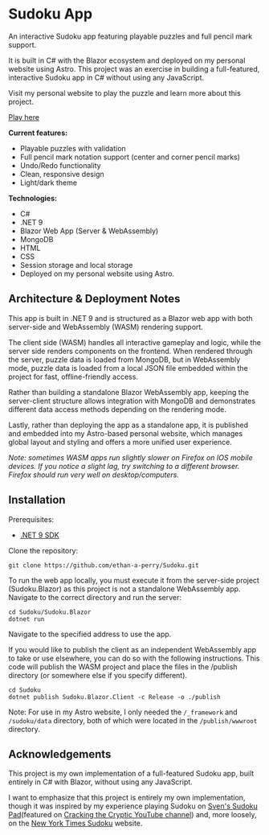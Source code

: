 # Sudoku App

An interactive Sudoku app featuring playable puzzles and full pencil mark support.

It is built in C# with the Blazor ecosystem and deployed on my personal website using Astro.
This project was an exercise in building a full-featured, interactive Sudoku app in C# without using any JavaScript.

Visit my personal website to play the puzzle and learn more about this project.

[Play here](https://ethan-perry.com/work/sudoku)

**Current features:**
* Playable puzzles with validation
* Full pencil mark notation support (center and corner pencil marks)
* Undo/Redo functionality
* Clean, responsive design
* Light/dark theme

**Technologies:**
* C#
* .NET 9
* Blazor Web App (Server & WebAssembly)
* MongoDB
* HTML
* CSS
* Session storage and local storage
* Deployed on my personal website using Astro.

## Architecture & Deployment Notes

This app is built in .NET 9 and is structured as a Blazor web app with both server-side and WebAssembly (WASM) rendering
support.

The client side (WASM) handles all interactive gameplay and logic, while the server side renders components on
the frontend. When rendered through the server, puzzle data is loaded from MongoDB, but in WebAssembly mode, puzzle
data is loaded from a local JSON file embedded within the project for fast, offline-friendly access.

Rather than building a standalone Blazor WebAssembly app, keeping the server-client structure allows integration with
MongoDB and demonstrates different data access methods depending on the rendering mode.

Lastly, rather than deploying the app as a standalone app, it is published and embedded into my Astro-based personal
website, which manages global layout and styling and offers a more unified user experience.

*Note: sometimes WASM apps run slightly slower on Firefox on IOS mobile devices. If you notice a slight lag, try switching
to a different browser. Firefox should run very well on desktop/computers.*

## Installation
Prerequisites:
* [.NET 9 SDK](https://dotnet.microsoft.com/en-us/download/dotnet/9.0)

Clone the repository:
```shell
git clone https://github.com/ethan-a-perry/Sudoku.git
```

To run the web app locally, you must execute it from the server-side project (Sudoku.Blazor) as this project is not a standalone WebAssembly app.
Navigate to the correct directory and run the server:
```shell
cd Sudoku/Sudoku.Blazor
dotnet run
```

Navigate to the specified address to use the app.

If you would like to publish the client as an independent WebAssembly app to take or use elsewhere, you can do so with the following instructions.
This code will publish the WASM project and place the files in the /publish directory (or somewhere else if you specify different).

```shell
cd Sudoku
dotnet publish Sudoku.Blazor.Client -c Release -o ./publish
```

Note: For use in my Astro website, I only needed the `/_framework` and `/sudoku/data` directory, both of which were
located in the `/publish/wwwroot` directory.

## Acknowledgements
This project is my own implementation of a full-featured Sudoku app, built entirely in C# with Blazor, without using any JavaScript.

I want to emphasize that this project is entirely my own implementation, though it was inspired by my experience
playing Sudoku on [Sven's Sudoku Pad](https://sudokupad.app/)(featured on [Cracking the Cryptic YouTube channel](https://www.youtube.com/@CrackingTheCryptic)) and,
more loosely, on the [New York Times Sudoku](https://www.nytimes.com/puzzles/sudoku) website.